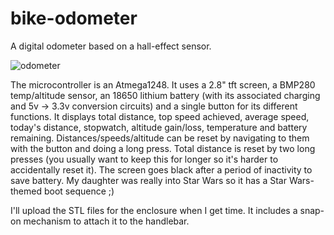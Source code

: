 # bike-odometer
A digital odometer based on a hall-effect sensor.

![odometer](https://github.com/user-attachments/assets/3253440e-56cb-4e12-bc1f-1f6fb6cb4931)

The microcontroller is an Atmega1248. It uses a 2.8" tft screen, a BMP280 temp/altitude sensor, an 18650 lithium battery (with its associated charging and 5v -> 3.3v conversion circuits) and a single button for its different functions. It displays total distance, top speed achieved, average speed, today's distance, stopwatch, altitude gain/loss, temperature and battery remaining.
Distances/speeds/altitude can be reset by navigating to them with the button and doing a long press. Total distance is reset by two long presses (you usually want to keep this for longer so it's harder to accidentally reset it).
The screen goes black after a period of inactivity to save battery.
My daughter was really into Star Wars so it has a Star Wars-themed boot sequence ;)

I'll upload the STL files for the enclosure when I get time. It includes a snap-on mechanism to attach it to the handlebar.
